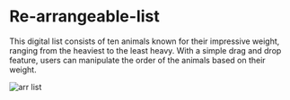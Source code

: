 # Re-arrangeable-list
This digital list consists of ten animals known for their impressive weight, ranging from the heaviest to the least heavy. With a simple drag and drop feature, users can manipulate the order of the animals based on their weight.

![arr list](https://github.com/atJrd-Jr/Re-arrangeable-list/assets/121316243/9b888094-1130-45ff-adf6-b9b74396db08)
